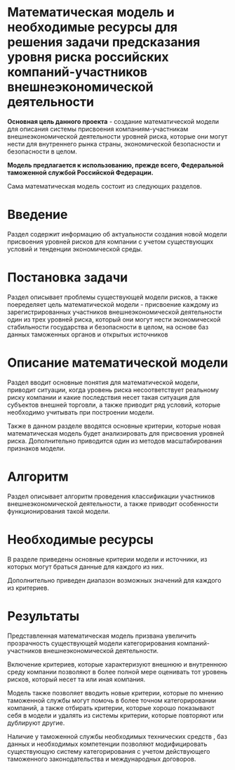 # Математическая модель и необходимые ресурсы для решения задачи предсказания уровня риска российских компаний-участников внешнеэкономической деятельности

**Основная цель данного проекта** - создание математической модели для описания системы присвоения компаниям-участникам внешнеэкономической деятельности уровней риска,  которые они могут нести для внутреннего рынка страны, экономической безопасности и безопасности в целом. 

**Модель предлагается к использованию, прежде всего, Федеральной таможенной службой Российской Федерации.** 

Сама математическая модель состоит из следующих разделов. 

# Введение
Раздел содержит информацию об актуальности создания новой модели присвоения уровней рисков для компании с учетом существующих условий и тенденции экономической среды.

# Постановка задачи
Раздел описывает проблемы существующей модели рисков, а также поеределяет цель математической модели - присвоение каждому из 
зарегистрированных участников внешнеэкономической деятельности один из трех уровней риска, который они могут нести экономической стабильности государства и безопасности в целом, на основе баз данных таможенных органов и открытых источников

# Описание математической модели
Раздел вводит основные понятия для математической модели, приводит ситуации, когда уровень риска несоответствует реальному риску компании и какие последствия несет такая ситуация для субъектов внешней торговли, а также приводит ряд условий, которые необходимо учитывать при построении модели. 

Также в данном разделе вводятся основные критерии, которые новая математическая модель будет анализировать для  присвоения уровней риска. Дополнительно приводится один из методов масштабирования признаков модели. 

# Алгоритм
Раздел описывает алгоритм проведения классификации участников внешнеэкономической деятельности, а также приводит особенности функционирования такой модели. 

# Необходимые ресурсы
В разделе приведены основные критерии модели и источники, из которых могут браться данные для каждого из них. 

Дополнительно приведен диапазон возможных значений для каждого из критериев. 

# Результаты

Представленная математическая модель призвана  увеличить прозрачность существующей модели категорирования компаний-участников внешнеэкономической деятельности. 

Включение критериев, которые характеризуют внешнюю и внутреннюю среду компании позволяют в более полной мере оценивать тот уровень рисков, 
который несет та или иная компания. 

Модель также позволяет вводить новые критерии, которые по мнению таможенной службы могут помочь в более точном категорировании компаний, а 
также отбирать критерии, которые хорошо показывают себя в модели и удалять из системы критерии, которые повторяют или дублируют другие. 

Наличие у таможенной службы необходимых технических средств , баз данных и необходимых компетенции позволяют модифицировать существующую систему  категорирования с учетом действующего таможенного законодательства и международных договоров. 


